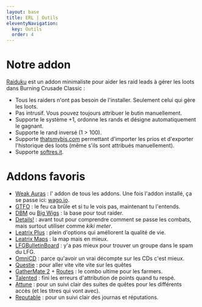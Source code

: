 ```yaml
---
layout: base
title: ERL | Outils
eleventyNavigation:
  key: Outils
  order: 4
---
```


<div class="container flex flex-col gap-12 px-6 py-8 mx-auto font-serif font-light">
  <div class="animate__animated animate__faster animate__fadeInUp">
    <h1 class="font-mono font-semibold text-2xl text-white uppercase mb-4">Notre addon</h1>
    <p class="mt-4 font-light text-slate-200 text-lg rounded-xl">
      <a href="https://www.curseforge.com/wow/addons/raiduku/" target="_blank" class="font-normal underline text-red-600">Raiduku</a> est un addon minimaliste pour aider les raid leads à gérer les loots dans Burning Crusade Classic :
    </p>
    <p class="mt-4 font-light text-slate-200 text-lg rounded-xl">
      <ul class="list-inside list-disc">
        <li>Tous les raiders n'ont pas besoin de l'installer. Seulement celui qui gère les loots.</li>
        <li>Pas intrusif. Vous pouvez toujours attribuer le butin manuellement.</li>
        <li>Supporte le système +1, ordonne les rands et désigne automatiquement le gagnant.</li>
        <li>Supporte le rand inversé (1 > 100).</li>
        <li>Supporte <a href="https://thatsmybis.com/" target="_blank" class="font-normal underline text-red-600">thatsmybis.com</a> permettant d'importer les prios et d'exporter l'historique des loots (même s'ils sont attribués manuellement).</li>
        <li>Supporte <a href="https://softres.it/" target="_blank" class="font-normal underline text-red-600">softres.it</a>.</li>
      </ul>
    </p>
  </div>
  <div class="animate__animated animate__faster animate__fadeInUp">
    <h1 class="font-mono font-semibold text-2xl text-white uppercase mb-4">Addons favoris</h1>
    <p class="mt-4 font-light text-slate-200 text-lg rounded-xl">
      <ul class="list-inside list-disc">
        <li><a href="https://www.curseforge.com/wow/addons/weakauras-2" target="_blank" class="font-normal underline text-red-600">Weak Auras</a> : l' addon de tous les addons. Une fois l'addon installé, ça se passe ici: <a href="https://wago.io/" target="_blank" class="font-normal underline text-red-600">wago.io</a>.</li>
        <li><a href="https://www.curseforge.com/wow/addons/gtfo" target="_blank" class="font-normal underline text-red-600">GTFO</a> : le feu ca brûle et si tu le vois pas, maintenant tu l'entends.</li>
        <li><a href="https://www.curseforge.com/wow/addons/deadly-boss-mods" target="_blank" class="font-normal underline text-red-600">DBM</a> ou <a href="https://www.curseforge.com/wow/addons/big-wigs" target="_blank" class="font-normal underline text-red-600">Big Wigs</a> : la base pour tout raider.</li>
        <li><a href="https://www.curseforge.com/wow/addons/details" target="_blank" class="font-normal underline text-red-600">Details!</a> : avant tout pour comprendre comment se passe les combats, mais surtout utiliser comme <i>kiki meter</i>.</li>
        <li><a href="https://www.curseforge.com/wow/addons/leatrix-plus-bcc" target="_blank" class="font-normal underline text-red-600">Leatrix Plus</a> : plein d'options qui améliorent la qualité de vie.</li>
        <li><a href="https://www.curseforge.com/wow/addons/leatrix-maps-bcc" target="_blank" class="font-normal underline text-red-600">Leatrix Maps</a> : la map mais en mieux.</li>
        <li><a href="https://www.curseforge.com/wow/addons/lfg-group-finder-bulletin-board-tbc" target="_blank" class="font-normal underline text-red-600">LFGBulletinBoard</a> : y'a pas mieux pour trouver un groupe dans le spam du LFG.</li>
        <li><a href="https://www.curseforge.com/wow/addons/omnicd" target="_blank" class="font-normal underline text-red-600">OmniCD</a> : parce qu'avoir un vrai décompte sur les CDs c'est mieux.</li>
        <li><a href="https://www.curseforge.com/wow/addons/questie" target="_blank" class="font-normal underline text-red-600">Questie</a> : pour aller vite vite vite sur les quêtes</li>
        <li><a href="https://www.curseforge.com/wow/addons/gathermate2-classic" target="_blank" class="font-normal underline text-red-600">GatherMate 2</a> + <a href="https://www.curseforge.com/wow/addons/routes" target="_blank" class="font-normal underline text-red-600">Routes</a> : le combo ultime pour les farmers.</li>
        <li><a href="https://www.curseforge.com/wow/addons/talented-classic" target="_blank" class="font-normal underline text-red-600">Talented</a> : fini les erreurs d'attribution de points quand tu respé.</li>
        <li><a href="https://www.curseforge.com/wow/addons/attune" target="_blank" class="font-normal underline text-red-600">Attune</a> : pour un suivi clair des suites de quêtes pour les différents accès (et les titres qui vont avec).</li>
        <li><a href="https://www.curseforge.com/wow/addons/reputable" target="_blank" class="font-normal underline text-red-600">Reputable</a> : pour un suivi clair des journas et réputations.</li>
      </ul>
    </p>
  </div>
</div>